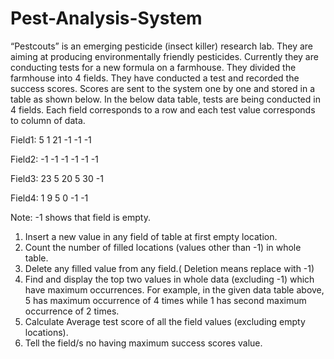 # Pest-Analysis-System
 “Pestcouts” is an emerging pesticide (insect killer) research lab. They are aiming at producing environmentally friendly pesticides. Currently they are conducting tests for a new formula on a farmhouse. They divided the farmhouse into 4 fields. They have conducted a test and recorded the success scores. Scores are sent to the system one by one and stored in a table as shown below.
In the below data table, tests are being conducted in 4 fields. Each field corresponds to a row and each test value corresponds to column of data. 

Field1:	5	1	21	-1	-1	-1

Field2:	-1	-1	-1	-1	-1	-1

Field3:	23	5	20	5	30	-1

Field4:	1	9	5	0	-1	-1

Note:  -1 shows that field is empty.
1.	Insert a new value in any field of table at first empty location.
2.	Count the number of filled locations (values other than -1) in whole table.
3.	Delete any filled value from any field.( Deletion means replace with -1)
4.	Find and display the top two values in whole data (excluding -1) which have maximum occurrences. For example, in the given data table above, 5 has maximum occurrence of 4 times while 1 has second maximum occurrence of 2 times.
5.	Calculate Average test score of all the field values (excluding empty locations).
6.	Tell the field/s no having maximum success scores value.
